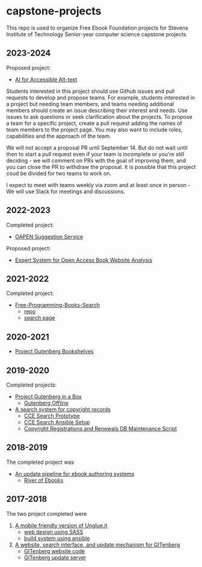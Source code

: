 # capstone-projects
This repo is used to organize Free Ebook Foundation projects for Stevens Institute of Technology Senior-year computer science capstone projects.

## 2023-2024

Proposed project:

- [AI for Accessible Alt-text](alt-text.md)

Students interested in this project should use Github issues and pull requests to develop and propose teams. For example, students interested in a project but needing team members, and teams needing additional members should create an issue describing their interest and needs. Use issues to ask questions or seek clarification about the projects. To propose a team for a specific project, create a pull request adding the names of team members to the project page. You may also want to include roles, capabilities and the approach of the team. 

We will not accept a proposal PR until September 14. But do not wait until then to start a pull request even if your team is incomplete or you're still deciding - we will comment on PRs with the goal of improving them, and you can close the PR to withdraw the proposal. It is possible that this project coud be divided for two teams to work on.

I expect to meet with teams weekly via zoom and at least once in person - We will use Slack for meetings and discussions. 


## 2022-2023

Completed project:

- [OAPEN Suggestion Service](oapen-doab.md#oapen-suggestion-service)

Proposed project:

- [Expert System for Open Access Book Website Analysis](oapen-doab.md#expert-system-for-open-access-book-website-analysis)



## 2021-2022

Completed project:

 - [Free-Programming-Books-Search](fpb.md)
    - [repo](https://github.com/EbookFoundation/free-programming-books-search/)
    - [search page](https://EbookFoundation.github.io/free-programming-books-search/)


## 2020-2021

 - [Project Gutenberg Bookshelves](bookshelves.md)


## 2019-2020

Completed projects:

 - [Project Gutenberg in a Box](pgiab.md)
    - [Gutenberg Offline](https://github.com/EbookFoundation/zimgutenberg)
 - [A search system for copyright records](copyright-renewals.md)
    - [CCE Search Prototype](https://github.com/EbookFoundation/cce-search-prototype)
    - [CCE Search Ansible Setup](https://github.com/EbookFoundation/cce-search-ansible)
    - [Copyright Registrations and Renewals DB Maintenance Script](https://github.com/EbookFoundation/bardo-copyright-db)



## 2018-2019

The completed project was

 - [An update pipeline for ebook authoring systems](pipeline.md)
    - [River of Ebooks](https://github.com/EbookFoundation/river-of-ebooks)
 

## 2017-2018

The two project completed were
 1. [A mobile friendly version of Unglue.it](https://m.unglue.it)
    - [web design using SASS](https://github.com/EbookFoundation/regluit)
    - [build system using ansible](https://github.com/EbookFoundation/regluit-provisioning)
 2. [A website, search interface, and update mechanism for GITenberg](https://www.gitenberg.org/)
    - [GITenberg website code](https://github.com/gitenberg-dev/giten_site)
    - [GITenberg update server](https://github.com/gitenberg-dev/gitberg-autoupdate)
